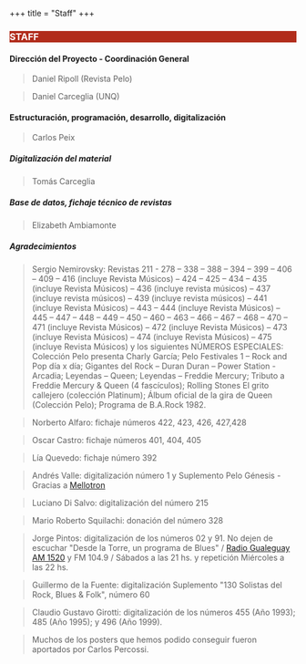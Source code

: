 +++
title = "Staff"
+++

<div class="row" style="background-color: white;">
  <div class="col-md-12 text-center">
    <h3 class="row" style="background-color: #B12C1B; color: white;">STAFF</h3>
  </div>
</div>

#### Dirección del Proyecto - Coordinación General
> Daniel Ripoll (Revista Pelo)

> Daniel Carceglia (UNQ)

#### Estructuración, programación, desarrollo, digitalización

> Carlos Peix

##### **Digitalización del material**
> Tomás Carceglia

##### **Base de datos, fichaje técnico de revistas**
> Elizabeth Ambiamonte

##### ***Agradecimientos*** 
> Sergio Nemirovsky: Revistas 211 -  278 – 338 – 388 – 394 – 399 – 406 – 409 – 416 (incluye Revista Músicos) – 424 – 425 – 434 – 435 (incluye Revista Músicos) – 436 (incluye revista músicos) – 437 (incluye revista músicos) –  439 (incluye revista músicos) – 441 (incluye Revista Músicos) – 443 – 444 (incluye Revista Músicos) – 445 – 447 – 448 – 449 – 450 – 460 – 463 – 466 – 467 – 468 – 470 – 471 (incluye Revista Músicos) – 472 (incluye Revista Músicos) – 473 (incluye Revista Músicos) – 474 (incluye Revista Músicos) – 475 (incluye Revista Músicos) y los siguientes NÚMEROS ESPECIALES: Colección Pelo presenta Charly García; Pelo Festivales 1 – Rock and Pop día x día; Gigantes del Rock – Duran Duran – Power Station - Arcadia; Leyendas – Queen; Leyendas – Freddie Mercury; Tributo a Freddie Mercury & Queen (4 fascículos); Rolling Stones El grito callejero (colección Platinum); Álbum oficial de la gira de Queen (Colección Pelo); Programa de B.A.Rock 1982.

> Norberto Alfaro: fichaje números 422, 423, 426, 427,428

> Oscar Castro: fichaje números 401, 404, 405

> Lía Quevedo: fichaje número 392

> Andrés Valle: digitalización número 1 y Suplemento Pelo Génesis - Gracias a <a href="http://www.mellotronweb.com.ar/" target="_blank">Mellotron</a>

> Luciano Di Salvo: digitalización del número 215

> Mario Roberto Squilachi: donación del número 328

> Jorge Pintos: digitalización de los números 02 y 91.  No dejen de escuchar "Desde la Torre, un programa de Blues" / <a href="http://www.radiogualeguay.com.ar" target="_blank">Radio Gualeguay AM 1520</a> y FM 104.9 / Sábados a las 21 hs. y repetición Miércoles a las 22 hs.

> Guillermo de la Fuente: digitalización Suplemento "130 Solistas del Rock, Blues & Folk",  número 60

> Claudio Gustavo Girotti: digitalización de los números 455 (Año 1993); 485 (Año 1995); y 496 (Año 1999).

> Muchos de los posters que hemos podido conseguir fueron aportados por Carlos Percossi.
